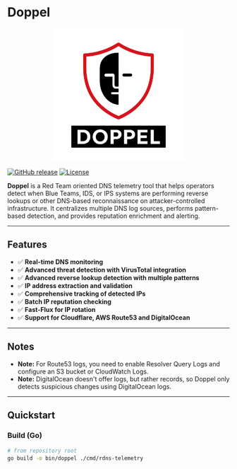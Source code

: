 # Doppel

<p align="center">
  <img src="https://raw.githubusercontent.com/Acucarinho/Doppel/main/logo/Doppel.png" alt="Doppel Logo" width="300"/>
</p>

[![GitHub release](https://img.shields.io/badge/release-v0.3.0-blue)]()
[![License](https://img.shields.io/badge/license-MIT-green)]()

**Doppel** is a Red Team oriented DNS telemetry tool that helps operators detect when Blue Teams, IDS, or IPS systems are performing reverse lookups or other DNS-based reconnaissance on attacker-controlled infrastructure. It centralizes multiple DNS log sources, performs pattern-based detection, and provides reputation enrichment and alerting.

---

## Features

- ✅ **Real-time DNS monitoring**  
- ✅ **Advanced threat detection with VirusTotal integration**  
- ✅ **Advanced reverse lookup detection with multiple patterns**  
- ✅ **IP address extraction and validation**  
- ✅ **Comprehensive tracking of detected IPs**  
- ✅ **Batch IP reputation checking**  
- ✅ **Fast-Flux for IP rotation**  
- ✅ **Support for Cloudflare, AWS Route53 and DigitalOcean**

---

## Notes

- **Note:** For Route53 logs, you need to enable Resolver Query Logs and configure an S3 bucket or CloudWatch Logs.  
- **Note:** DigitalOcean doesn't offer logs, but rather records, so Doppel only detects suspicious changes using DigitalOcean logs.

---

## Quickstart

### Build (Go)

```bash
# from repository root
go build -o bin/doppel ./cmd/rdns-telemetry
```

